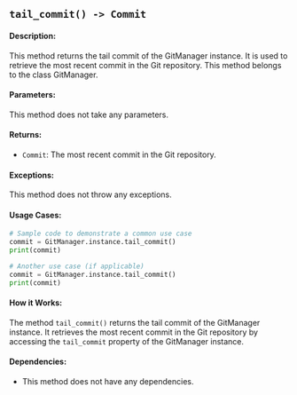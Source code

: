 ## `tail_commit() -> Commit`

#### Description:
This method returns the tail commit of the GitManager instance. It is used to retrieve the most recent commit in the Git repository. This method belongs to the class GitManager.

#### Parameters:
This method does not take any parameters.

#### Returns:
- `Commit`: The most recent commit in the Git repository.

#### Exceptions:
This method does not throw any exceptions.

#### Usage Cases:

```python
# Sample code to demonstrate a common use case
commit = GitManager.instance.tail_commit()
print(commit)

# Another use case (if applicable)
commit = GitManager.instance.tail_commit()
print(commit)
```

#### How it Works:
The method `tail_commit()` returns the tail commit of the GitManager instance. It retrieves the most recent commit in the Git repository by accessing the `tail_commit` property of the GitManager instance.

#### Dependencies:
- This method does not have any dependencies.